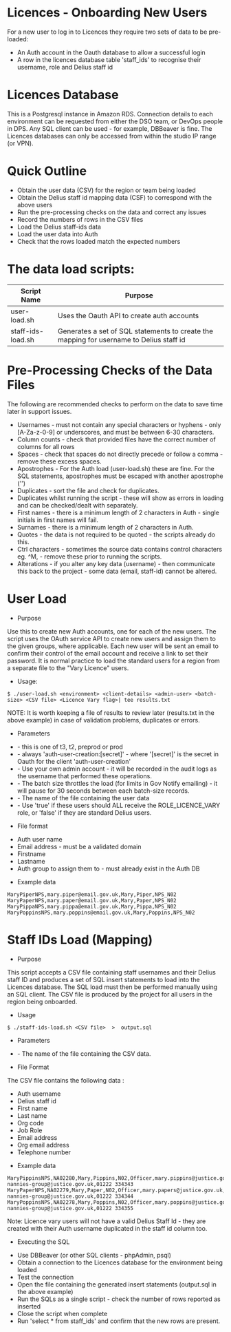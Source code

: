 # Licences - Onboarding New Users

For a new user to log in to Licences they require two sets of data to be pre-loaded:

- An Auth account in the Oauth database to allow a successful login
- A row in the licences database table 'staff_ids' to recognise their username, role and Delius staff id

# Licences Database

This is a Postgresql instance in Amazon RDS.
Connection details to each environment can be requested from either the DSO team, or DevOps people in DPS.
Any SQL client can be used - for example, DBBeaver is fine.
The Licences databases can only be accessed from within the studio IP range (or VPN).


# Quick Outline

* Obtain the user data (CSV) for the region or team being loaded
* Obtain the Delius staff id mapping data (CSF) to correspond with the above users
* Run the pre-processing checks on the data and correct any issues
* Record the numbers of rows in the CSV files 
* Load the Delius staff-ids data
* Load the user data into Auth
* Check that the rows loaded match the expected numbers

# The data load scripts:

| Script Name         |  Purpose                                                                                |
| ------------------- | ----------------------------------------------------------------------------------------|
| user-load.sh        | Uses the Oauth API to create auth accounts                                              |
| staff-ids-load.sh   | Generates a set of SQL statements to create the mapping for username to Delius staff id |

# Pre-Processing Checks of the Data Files

The following are recommended checks to perform on the data to save time later in support issues.

* Usernames - must not contain any special characters or hyphens - only [A-Za-z-0-9] or underscores, and must be between 6-30 characters.
* Column counts - check that provided files have the correct number of columns for all rows
* Spaces - check that spaces do not directly precede or follow a comma - remove these excess spaces.
* Apostrophes - For the Auth load (user-load.sh) these are fine. For the SQL statements, apostrophes must be escaped with another apostrophe ('')
* Duplicates - sort the file and check for duplicates.
* Duplicates whilst running the script - these will show as errors in loading and can be checked/dealt with separately.
* First names - there is a minimum length of 2 characters in Auth - single initials in first names will fail.
* Surnames - there is a minimum length of 2 characters in Auth.
* Quotes - the data is not required to be quoted - the scripts already do this.
* Ctrl characters - sometimes the source data contains control characters eg. ^M, <feff> - remove these prior to running the scripts.
* Alterations - if you alter any key data (username) - then communicate this back to the project - some data (email, staff-id) cannot be altered.


# User Load

- Purpose

Use this to create new Auth accounts, one for each of the new users.
The script uses the OAuth service API to create new users and assign them to the given groups, where applicable.
Each new user will be sent an email to confirm their control of the email account and receive a link to set their password. 
It is normal practice to load the standard users for a region from a separate file to the "Vary Licence" users.

- Usage:

```
$ ./user-load.sh <environment> <client-details> <admin-user> <batch-size> <CSV file> <Licence Vary flag>| tee results.txt
```

NOTE: It is worth keeping a file of results to review later (results.txt in the above example) in case of validation problems, duplicates or errors.


- Parameters

* <enviroment> - this is one of t3, t2, preprod or prod
* <client-details> - always 'auth-user-creation:[secret]' - where '[secret]' is the secret in Oauth for the client 'auth-user-creation'
* <admin-user>  -  Use your own admin account - it will be recorded in the audit logs as the username that performed these operations.
* <batch-size>  - The batch size throttles the load (for limits in Gov Notify emailing) - it will pause for 30 seconds between each batch-size records.
* <CSV file>  - The name of the file containing the user data
* <Licence vary flag> - Use 'true' if these users should ALL receive the ROLE_LICENCE_VARY role, or 'false' if they are standard Delius users.

- File format

* Auth user name
* Email address - must be a validated domain
* Firstname
* Lastname
* Auth group to assign them to - must already exist in the Auth DB

- Example data

```
MaryPiperNPS,mary.piper@email.gov.uk,Mary,Piper,NPS_N02
MaryPaperNPS,mary.paper@email.gov.uk,Mary,Paper,NPS_N02
MaryPippaNPS,mary.pippa@email.gov.uk,Mary,Pippa,NPS_N02
MaryPoppinsNPS,mary.poppins@email.gov.uk,Mary,Poppins,NPS_N02
```

# Staff IDs Load (Mapping)

- Purpose

This script accepts a CSV file containing staff usernames and their Delius staff ID and produces a set of SQL insert statements to load into the Licences database.  The SQL load must then be performed manually using an SQL client. The CSV file is produced by the project for all users in the region being onboarded.

- Usage

```
$ ./staff-ids-load.sh <CSV file>  >  output.sql
```

- Parameters

* <CSV file> - The name of the file containing the CSV data.

- File Format

The CSV file contains the following data :

* Auth username
* Delius staff id
* First name
* Last name
* Org code
* Job Role
* Email address
* Org email address
* Telephone number

- Example data

```
MaryPippinsNPS,NA02280,Mary,Pippins,N02,Officer,mary.pippins@justice.gov.uk,marys-nannies-group@justice.gov.uk,01222 334343
MaryPaperNPS,NA02279,Mary,Paper,N02,Officer,mary.papers@justice.gov.uk,marys-nannies-group@justice.gov.uk,01222 334344
MaryPoppinsNPS,NA02278,Mary,Poppins,N02,Officer,mary.poppins@justice.gov.uk,marys-nannies-group@justice.gov.uk,01222 334355
```

Note: Licence vary users will not have a valid Delius Staff Id - they are created with their Auth username duplicated in the staff id column too.


- Executing the SQL

* Use DBBeaver (or other SQL clients - phpAdmin, psql) 
* Obtain a connection to the Licences database for the environment being loaded
* Test the connection
* Open the file containing the generated insert statements (output.sql in the above example)
* Run the SQLs as a single script - check the number of rows reported as inserted
* Close the script when complete
* Run 'select * from staff_ids' and confirm that the new rows are present.

